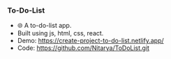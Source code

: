  ### To-Do-List
 - 🌐 A to-do-list app.
 -  Built using js, html, css, react.
 - Demo: https://create-project-to-do-list.netlify.app/
 - Code: https://github.com/Nitarya/ToDoList.git



